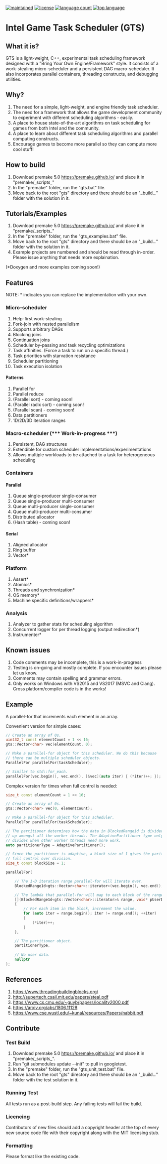 [![maintained](https://img.shields.io/maintenance/yes/2019.svg)]()
[![license](https://img.shields.io/badge/License-MIT-blue.svg)]()
[![language count](https://img.shields.io/github/languages/count/GameTechDev/GTS-GamesTaskScheduler.svg)]()
[![top language](https://img.shields.io/github/languages/top/GameTechDev/GTS-GamesTaskScheduler.svg)]()

# Intel Game Task Scheduler (GTS)

## What it is?

GTS is a light-weight, C++, experimental task scheduling framework designed with a "Bring Your Own Engine/Framework"
style. It consists of a work-stealing micro-scheduler and a persistent DAG macro-scheduler. It also incorporates
parallel containers, threading constructs, and debugging utilities.

## Why?

1. The need for a simple, light-weight, and engine friendly task scheduler.
2. The need for a framework that allows the game development community to experiment with different scheduling algorithms - easily.
3. A place to house state-of-the-art algorithms on task scheduling for games from both Intel and the community.
4. A place to learn about different task scheduling algorithms and parallel computing constructs.
5. Encourage games to become more parallel so they can compute more cool stuff!

## How to build

1. Download premake 5.0 https://premake.github.io/ and place it in "premake/\_scripts\_"
2. In the "premake" folder, run the "gts.bat" file.
3. Move back to the root "gts" directory and there should be an "_build..." folder with the solution in it.

## Tutorials/Examples

1. Download premake 5.0 https://premake.github.io/ and place it in "premake/\_scripts\_"
2. In the "premake" folder, run the "gts_examples.bat" file.
3. Move back to the root "gts" directory and there should be an "_build..." folder with the solution in it.
4. Example projects are numbered and should be read through in-order. Please issue anything that needs more explaination.

(*Doxygen and more examples coming soon!)

## Features

NOTE: * indicates you can replace the implementation with your own.

### Micro-scheduler

1. Help-first work-stealing
2. Fork-join with nested parallelism
3. Supports arbitrary DAGs
4. Blocking joins
5. Continuation joins
6. Scheduler by-passing and task recycling optimizations
7. Task affinities. (Force a task to run on a specific thread.)
8. Task priorities with starvation resistance
9. Scheduler partitioning
10. Task execution isolation

#### Patterns

1. Parallel for
2. Parallel reduce
3. (Parallel sort) - coming soon!
4. (Parallel radix sort) - coming soon!
4. (Parallel scan) - coming soon!
3. Data partitioners
4. 1D/2D/3D iteration ranges

### Macro-scheduler (*** Work-in-progress ***)

1. Persistent, DAG structures
2. Extendible for custom scheduler implementations/experimentations
3. Allows multiple workloads to be attached to a task for heterogeneous scheduling

### Containers

#### Parallel
1. Queue single-producer single-consumer
2. Queue single-producer multi-consumer
3. Queue multi-producer single-consumer
4. Queue multi-producer multi-consumer
5. Distributed allocator
6. (Hash table) - coming soon!

#### Serial

1. Aligned allocator
2. Ring buffer
3. Vector*

### Platform

1. Assert*
2. Atomics*
3. Threads and synchronization*
4. OS memory*
5. Machine specific definitions/wrappers*

### Analysis

1. Analyzer to gather stats for scheduling algorithm
2. Concurrent logger for per thread logging (output redirection*)
3. Instrumenter*

## Known issues

1. Code comments may be incomplete, this is a work-in-progress
2. Testing is on-going and mostly complete. If you encounter issues please let us know.
3. Comments may contain spelling and grammar errors.
4. Only works on Windows with VS2015 and VS2017 (MSVC and Clang). Cross platform/compiler code is in the works!

## Example

A parallel-for that increments each element in an array.

Convenient version for simple cases:
```cpp
// Create an array of 0s.
uint32_t const elementCount = 1 << 16;
gts::Vector<char> vec(elementCount, 0);

// Make a parallel-for object for this scheduler. We do this because
// there can be multiple scheduler objects.
ParallelFor parallelFor(taskScheduler);

// Similar to std::for_each.
parallelFor(vec.begin(), vec.end(), [&vec](auto iter) { (*iter)++; });
```

Complex version for times when full control is needed:
```cpp
size_t const elementCount = 1 << 16;

// Create an array of 0s.
gts::Vector<char> vec(0, elementCount);

// Make a parallel-for object for this scheduler.
ParallelFor parallelFor(taskScheduler);

// The partitioner determines how the data in BlockedRange1d is divided
// up amongst all the worker threads. The AdaptivePartitioner type only
// divides when other worker threads need more work.
auto partitionerType = AdaptivePartitioner();

// Since the partitioner is adaptive, a block size of 1 gives the paritioner
// full control over division.
size_t const blockSize = 1;

parallelFor(

    // The 1-D iteration range parallel-for will iterate over.
    BlockedRange1d<gts::Vector<char>::iterator>(vec.begin(), vec.end(), blockSize),

    // The lambda that parallel-for will map to each block of the range.
    [](BlockedRange1d<gts::Vector<char>::iterator>& range, void* pUserData, TaskContext const&)
    {
        // For each item in the block, increment the value.
        for (auto iter = range.begin(); iter != range.end(); ++iter)
        {
            (*iter)++;
        }
    },

    // The partitioner object.
    partitionerType,
    
    // No user data.
    nullptr
);
```

## References
1. https://www.threadingbuildingblocks.org/
2. http://supertech.csail.mit.edu/papers/steal.pdf
3. https://www.cs.cmu.edu/~guyb/papers/locality2000.pdf
4. https://arxiv.org/abs/1806.11128
5. https://www.cse.wustl.edu/~kunal/resources/Papers/nabbit.pdf


## Contribute

### Test Build

1. Download premake 5.0 https://premake.github.io/ and place it in "premake/\_scripts\_".
2. Run "git submodules update --init" to pull in googletest.
3. In the "premake" folder, run the "gts_unit_test.bat" file.
4. Move back to the root "gts" directory and there should be an "_build..." folder with the test solution in it.

### Running Test

All tests run as a post-build step. Any failing tests will fail the build.

### Licencing

Contributors of new files should add a copyright header at the top of every new source code
file with their copyright along with the MIT licensing stub.

### Formatting

Please format like the existing code.

